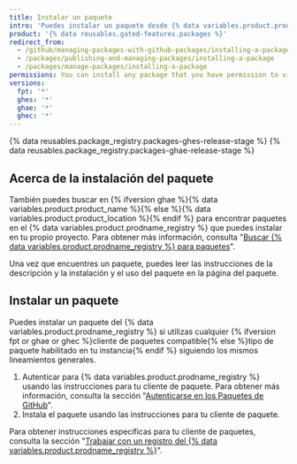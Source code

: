 ```yaml
---
title: Instalar un paquete
intro: 'Puedes instalar un paquete desde {% data variables.product.prodname_registry %} y usar el paquete como dependencia en tu propio proyecto.'
product: '{% data reusables.gated-features.packages %}'
redirect_from:
  - /github/managing-packages-with-github-packages/installing-a-package
  - /packages/publishing-and-managing-packages/installing-a-package
  - /packages/manage-packages/installing-a-package
permissions: You can install any package that you have permission to view.
versions:
  fpt: '*'
  ghes: '*'
  ghae: '*'
  ghec: '*'
---
```


{% data reusables.package_registry.packages-ghes-release-stage %}
{% data reusables.package_registry.packages-ghae-release-stage %}

## Acerca de la instalación del paquete

También puedes buscar en {% ifversion ghae %}{% data variables.product.product_name %}{% else %}{% data variables.product.product_location %}{% endif %} para encontrar paquetes en el {% data variables.product.prodname_registry %} que puedes instalar en tu propio proyecto. Para obtener más información, consulta "[Buscar {% data variables.product.prodname_registry %} para paquetes](/search-github/searching-on-github/searching-for-packages)".

Una vez que encuentres un paquete, puedes leer las instrucciones de la descripción y la instalación y el uso del paquete en la página del paquete.

## Instalar un paquete

Puedes instalar un paquete del {% data variables.product.prodname_registry %} si utilizas cualquier {% ifversion fpt or ghae or ghec %}cliente de paquetes compatible{% else %}tipo de paquete habilitado en tu instancia{% endif %} siguiendo los mismos lineamientos generales.

1. Autenticar para {% data variables.product.prodname_registry %} usando las instrucciones para tu cliente de paquete. Para obtener más información, consulta la sección "[Autenticarse en los Paquetes de GitHub](/packages/learn-github-packages/introduction-to-github-packages#authenticating-to-github-packages)".
2. Instala el paquete usando las instrucciones para tu cliente de paquete.

Para obtener instrucciones específicas para tu cliente de paquetes, consulta la sección "[Trabajar con un registro del {% data variables.product.prodname_registry %}](/packages/working-with-a-github-packages-registry)".
